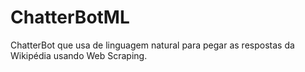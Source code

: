 # ChatterBotML
ChatterBot que usa de linguagem natural para pegar as respostas da Wikipédia usando Web Scraping.
